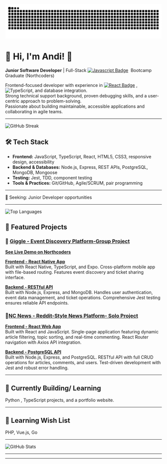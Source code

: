 ![snake gif](https://github.com/Andipascale7/Andipascale7/blob/output/github-snake-dark.svg)

# 🌳 Hi, I'm Andi! 🌳


**Junior Software Developer** | Full-Stack [![Javascript Badge](https://img.shields.io/badge/-Javascript-F0DB4F?style=for-the-badge&labelColor=black&logo=javascript&logoColor=F0DB4F)](#)  Bootcamp Graduate (Northcoders)  

Frontend-focused developer with experience in [![React Badge](https://img.shields.io/badge/-React-61DBFB?style=for-the-badge&labelColor=black&logo=react&logoColor=61DBFB)](#) , ![TypeScript](https://img.shields.io/badge/typescript-%23007ACC.svg?style=for-the-badge&logo=typescript&logoColor=white), and database integration.  
Strong technical support background, proven debugging skills, and a user-centric approach to problem-solving.  
Passionate about building maintainable, accessible applications and collaborating in agile teams.


---


![GitHub Streak](https://streak-stats.demolab.com/?user=Andipascale7&theme=radical)



## 🛠 Tech Stack
- **Frontend:** JavaScript, TypeScript, React, HTML5, CSS3, responsive design, accessibility  
- **Backend & Databases:** Node.js, Express, REST APIs, PostgreSQL, MongoDB, Mongoose  
- **Testing:** Jest, TDD, component testing  
- **Tools & Practices:** Git/GitHub, Agile/SCRUM, pair programming

---

🎯 Seeking: Junior Developer opportunities 

---

![Top Languages](https://github-readme-stats.vercel.app/api/top-langs/?username=Andipascale7&layout=compact&theme=radical)


## 🚀 Featured Projects

### :musical_note:  [Giggle - Event Discovery Platform-Group Project](https://github.com/Andipascale7/giggle-fe)
**[See Live Demo on Northcoders ](https://www.northcoders.com/blog/giggle/)** 

**[Frontend - React Native App](https://github.com/Andipascale7/giggle-fe)**  
Built with React Native, TypeScript, and Expo. Cross-platform mobile app with file-based routing. Features event discovery and ticket sharing interface.

**[Backend - RESTful API](https://github.com/Andipascale7/giggle-be)**  
Built with Node.js, Express, and MongoDB. Handles user authentication, event data management, and ticket operations. Comprehensive Jest testing ensures reliable API endpoints.



### :newspaper:[NC News - Reddit-Style News Platform- Solo Project](https://github.com/Andipascale7/nc-news)

**[Frontend - React Web App](https://github.com/Andipascale7/nc-news)**  
Built with React and JavaScript. Single-page application featuring dynamic article filtering, topic sorting, and real-time commenting. React Router navigation with Axios API integration.

**[Backend - PostgreSQL API](https://github.com/Andipascale7/Seeding)**  
Built with Node.js, Express, and PostgreSQL. RESTful API with full CRUD operations for articles, comments, and users. Test-driven development with Jest and robust error handling.

---

## 🚧 Currently Building/ Learning 



Python , TypeScript projects, and a portfolio website.


___

## 🎢 Learning Wish List
PHP, Vue.js, Go

___





![GitHub Stats](https://github-readme-stats.vercel.app/api?username=Andipascale7&show_icons=true&theme=radical)

---

____
